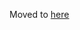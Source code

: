 Moved to [here](https://github.com/uniVocity/cardano-tutorials/blob/master/pool_setup/block_node_setup.md)